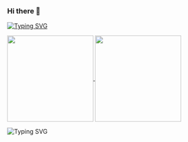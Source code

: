 ### Hi there 👋

[![Typing SVG](https://readme-typing-svg.demolab.com/?lines=First+line+of+text;Second+line+of+text)](https://git.io/typing-svg)

<a href="https://github.com/Remyuu/github-readme-stats">
  <img height=200 align="center" src="https://github-readme-stats.vercel.app/api?username=Remyuu&show_icons=true&theme=radical" />
</a>
<a href="https://github.com/Remyuu/convoychat">
  <img height=200 align="center" src="https://github-readme-stats.vercel.app/api/top-langs?username=Remyuu&layout=compact&langs_count=8&card_width=320&theme=radical" />
</a>

![Typing SVG](https://stats.justsong.cn/api/zhihu?username=ycjc-90&raw=true)

<!--
**Remyuu/Remyuu** is a ✨ _special_ ✨ repository because its `README.md` (this file) appears on your GitHub profile.

Here are some ideas to get you started:

- 🔭 I’m currently working on ...
- 🌱 I’m currently learning ...
- 👯 I’m looking to collaborate on ...
- 🤔 I’m looking for help with ...
- 💬 Ask me about ...
- 📫 How to reach me: ...
- 😄 Pronouns: ...
- ⚡ Fun fact: ...
-->

